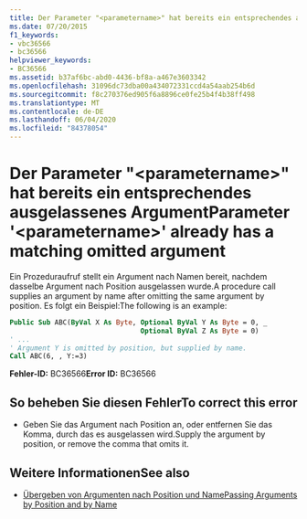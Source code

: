 ```yaml
---
title: Der Parameter "<parametername>" hat bereits ein entsprechendes ausgelassenes Argument
ms.date: 07/20/2015
f1_keywords:
- vbc36566
- bc36566
helpviewer_keywords:
- BC36566
ms.assetid: b37af6bc-abd0-4436-bf8a-a467e3603342
ms.openlocfilehash: 31096dc73dba00a434072331ccd4a54aab254b6d
ms.sourcegitcommit: f8c270376ed905f6a8896ce0fe25b4f4b38ff498
ms.translationtype: MT
ms.contentlocale: de-DE
ms.lasthandoff: 06/04/2020
ms.locfileid: "84378054"
---
```

# <a name="parameter-parametername-already-has-a-matching-omitted-argument"></a><span data-ttu-id="3d133-102">Der Parameter "\<parametername>" hat bereits ein entsprechendes ausgelassenes Argument</span><span class="sxs-lookup"><span data-stu-id="3d133-102">Parameter '\<parametername>' already has a matching omitted argument</span></span>

<span data-ttu-id="3d133-103">Ein Prozeduraufruf stellt ein Argument nach Namen bereit, nachdem dasselbe Argument nach Position ausgelassen wurde.</span><span class="sxs-lookup"><span data-stu-id="3d133-103">A procedure call supplies an argument by name after omitting the same argument by position.</span></span> <span data-ttu-id="3d133-104">Es folgt ein Beispiel:</span><span class="sxs-lookup"><span data-stu-id="3d133-104">The following is an example:</span></span>
  
```vb  
Public Sub ABC(ByVal X As Byte, Optional ByVal Y As Byte = 0, _  
                                Optional ByVal Z As Byte = 0)  
' ...  
' Argument Y is omitted by position, but supplied by name.  
Call ABC(6, , Y:=3)
```  
  
 <span data-ttu-id="3d133-105">**Fehler-ID:** BC36566</span><span class="sxs-lookup"><span data-stu-id="3d133-105">**Error ID:** BC36566</span></span>  
  
## <a name="to-correct-this-error"></a><span data-ttu-id="3d133-106">So beheben Sie diesen Fehler</span><span class="sxs-lookup"><span data-stu-id="3d133-106">To correct this error</span></span>  
  
- <span data-ttu-id="3d133-107">Geben Sie das Argument nach Position an, oder entfernen Sie das Komma, durch das es ausgelassen wird.</span><span class="sxs-lookup"><span data-stu-id="3d133-107">Supply the argument by position, or remove the comma that omits it.</span></span>  
  
## <a name="see-also"></a><span data-ttu-id="3d133-108">Weitere Informationen</span><span class="sxs-lookup"><span data-stu-id="3d133-108">See also</span></span>

- [<span data-ttu-id="3d133-109">Übergeben von Argumenten nach Position und Name</span><span class="sxs-lookup"><span data-stu-id="3d133-109">Passing Arguments by Position and by Name</span></span>](../programming-guide/language-features/procedures/passing-arguments-by-position-and-by-name.md)
